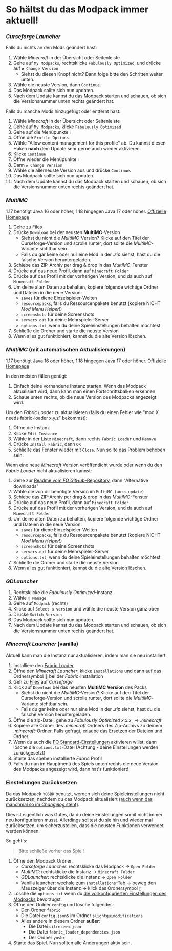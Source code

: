 # So hältst du das Modpack immer aktuell!

### *Curseforge Launcher*

Falls du nichts an den Mods geändert hast:

1. Wähle *Minecraft* in der Übersicht oder Seitenleiste
2. Gehe auf `My Modpacks`, rechtsklicke `Fabulously Optimized`, und drücke auf `⇄ Change Version`
   * Siehst du diesen Knopf nicht? Dann folge bitte den Schritten weiter unten.
3. Wähle die neuste Version, dann `Continue`.
4. Das Modpack sollte sich nun updaten.
5. Nach dem Update kannst du das Modpack starten und schauen, ob sich die Versionsnummer unten rechts geändert hat.

Falls du manche Mods hinzugefügt oder entfernt hast:

1. Wähle *Minecraft* in der Übersicht oder Seitenleiste
2. Gehe auf `My Modpacks`, klicke `Fabulously Optimized`
3. Gehe auf die Menüpunkte `⫶`
4. Öffne die `Profile Options`
5. Wähle "Allow content management for this profile" ab. Du kannst diesen Haken **nach** dem Update sehr gerne auch wieder aktivieren.
6. Klicke `Continue`
7. Öffne wieder die Menüpunkte `⫶`
8. Dann `⇄ Change Version`
9. Wähle die allerneuste Version aus und drücke `Continue`.
10. Das Modpack sollte sich nun updaten.
11. Nach dem Update kannst du das Modpack starten und schauen, ob sich die Versionsnummer unten rechts geändert hat.

### *MultiMC*

1.17 benötigt Java 16 oder höher, 1.18 hingegen Java 17 oder höher. [Offizielle Homepage](https://www.oracle.com/java/technologies/downloads/)

1. Gehe zu [Files](https://www.curseforge.com/minecraft/modpacks/fabulously-optimized/files)
2. Drücke `Download` bei der neusten **MultiMC**-Version
   * Siehst du nicht die *MultiMC*-Version? Klicke auf den Titel der Curseforge-Version und scrolle runter, dort sollte die *MultiMC*-Variante sichtbar sein.
   * Falls du gar keine oder nur eine Mod in der *.zip* siehst, hast du die falsche Version heruntergeladen.
3. Schiebe das ZIP-Archiv per drag & drop in das *MultiMC*-Fenster
4. Drücke auf das neue Profil, dann auf `Minecraft Folder`
5. Drücke auf das Profil mit der vorherigen Version, und da auch auf `Minecraft Folder`
6. Um deine alten Daten zu behalten, kopiere folgende wichtige Ordner und Dateien in die neue Version:
   * `saves` für diene Einzelspieler-Welten
   * `resourcepacks`, falls du Ressourcenpakete benutzt (kopiere NICHT *Mod Menu Helper*!)
   * `screenshots` für deine Screenshots
   * `servers.dat` für deine Mehrspieler-Server
   * `options.txt`, wenn du deine Spieleinstellungen behalten möchtest
7. Schließe die Ordner und starte die neuste Version
8. Wenn alles gut funktioniert, kannst du die alte Version löschen.

### *MultiMC* (mit automatischen Aktualisierungen)

1.17 benötigt Java 16 oder höher, 1.18 hingegen Java 17 oder höher. [Offizielle Homepage](https://www.oracle.com/java/technologies/downloads/)

In den meisten fällen genügt:

1. Einfach deine vorhandene Instanz starten. Wenn das Modpack aktualisiert wird, dann kann man einen Fortschrittsbalken erkennen
2. Schaue unten rechts, ob die neue Version des Modpacks angezeigt wird.

Um den *Fabric Loader* zu aktualisieren (falls du einen Fehler wie "mod X needs fabric-loader x.y.z" bekommst):

1. Öffne die Instanz
2. Klicke `Edit Instance`
3. Wähle in der Liste `Minecraft`, dann rechts `Fabric Loader` und `Remove`
4. Drücke `Install Fabric`, dann `OK`
5. Schließe das Fenster wieder mit `Close`. Nun sollte das Problem behoben sein.

Wenn eine neue *Minecraft* Version veröffentlicht wurde oder wenn du den *Fabric Loader* nicht aktualisieren kannst:

1. Gehe zur [Readme vom *FO GitHub*-Repository](https://github.com/Fabulously-Optimized/fabulously-optimized#downloads), dann "Alternative downloads"
2. Wähle die von dir benötigte Version im `MultiMC (auto-update)` 
3. Schiebe das ZIP-Archiv per drag & drop in das *MultiMC*-Fenster
4. Drücke auf das neue Profil, dann auf `Minecraft Folder`
5. Drücke auf das Profil mit der vorherigen Version, und da auch auf `Minecraft Folder`
6. Um deine alten Daten zu behalten, kopiere folgende wichtige Ordner und Dateien in die neue Version:
   * `saves` für diene Einzelspieler-Welten
   * `resourcepacks`, falls du Ressourcenpakete benutzt (kopiere NICHT *Mod Menu Helper*!)
   * `screenshots` für deine Screenshots
   * `servers.dat` für deine Mehrspieler-Server
   * `options.txt`, wenn du deine Spieleinstellungen behalten möchtest
7. Schließe die Ordner und starte die neuste Version
8. Wenn alles gut funktioniert, kannst du die alte Version löschen.

### *GDLauncher*

1. Rechtsklicke die *Fabulously Optimized*-Instanz
2. Wähle `🔧 Manage`
3. Gehe auf `Modpack` (rechts)
4. Klicke auf `Select a version` und wähle die neuste Version ganz oben
5. Drücke `Switch Version`
6. Das Modpack sollte sich nun updaten.
7. Nach dem Update kannst du das Modpack starten und schauen, ob sich die Versionsnummer unten rechts geändert hat.

### *Minecraft Launcher* (vanilla)

Aktuell kann man die Instanz nur aktualisieren, indem man sie neu installiert.

1. Installiere den [Fabric Loader](https://fabricmc.net/use/)
2. Öffne den *Minecraft Launcher*, klicke `Installations` und dann auf das Ordnersymbol 📂 bei der *Fabric*-Installation
3. Geh zu [Files](https://www.curseforge.com/minecraft/modpacks/fabulously-optimized/files) auf *Curseforge*
4. Klick auf `Download` bei das neusten **MultiMC Version** des Packs
   * Siehst du nicht die *MultiMC*-Version? Klicke auf den Titel der Curseforge-Version und scrolle runter, dort sollte die *MultiMC*-Variante sichtbar sein.
   * Falls du gar keine oder nur eine Mod in der *.zip* siehst, hast du die falsche Version heruntergeladen.
5. Öffne die zip-Datei, gehe zu *Fabulously Optimized x.x.x_* → *.minecraft*
6. Kopiere alle Ordner des *.minecraft* Ordners des Zip-Archivs zu deinem *.minecraft*-Ordner. Falls gefragt, erlaube das Ersetzen der Dateien und Ordner.
7. Wenn du auch die [FO Standard-Einstellungen](geaenderte-optionen.md) aktivieren willst, dann lösche die `options.txt`-Datei (Achtung - deine Einstellungen werden zurückgesetzt)
8. Starte das soeben installierte *Fabric* Profil
9. Falls du nun im Hauptmenü des Spiels unten rechts die neue Version des Modpacks angezeigt wird, dann hat's funktioniert!

### Einstellungen zurücksetzen

Da das Modpack `YOSBR` benutzt, werden sich deine Spieleinstellungen nicht zurücksetzen, nachdem du das Modpack aktualisiert [(auch wenn das manchmal so im *Changelog* steht)](https://github.com/Fabulously-Optimized/fabulously-optimized/blob/main/CHANGELOG.md).

Dies ist eigentlich was Gutes, da du deine Einstellungen somit nicht immer neu konfigurieren musst. Allerdings solltest du sie hin und wieder mal zurücksetzen, um sicherzustellen, dass die neusten Funktionen verwendet werden können.

So geht's:

> Bitte schließe vorher das Spiel!

1. Öffne den Modpack Ordner.
   * *Curseforge Launcher*: rechtsklicke das Modpack → `Open Folder`
   * *MultiMC*: rechtsklicke die Instanz → `Minecraft Folder`
   * *GDLauncher*: rechtsklicke die Instanz → `Open Folder`
   * Vanilla launcher: wechsle zum `Installations`-Tab → beweg den Mauszeiger über die Instanz → klick das Ordnersymbol `📁`
2. Lösche die `options.txt` wenn du [die vorkonfigurierten Einstellungen des Modpacks](geaenderte-optionen.md) bevorzugst.
3. Öffne den Ordner `config` und lösche folgendes:
   * Den Ordner `fabric`
   * Die Datei `config.json5` im Ordner `slightguimodifications`
   * Alles andere in diesem Ordner **außer**:
     * Die Datei `citresewn.json`
     * Die Datei `fabric_loader_dependencies.json`
     * Der Ordner `yosbr`
4. Starte das Spiel. Nun sollten alle Änderungen aktiv sein.
